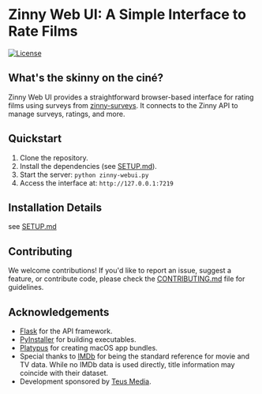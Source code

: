 # Zinny Web UI: A Simple Interface to Rate Films
[![License](https://img.shields.io/badge/License-BSD%203--Clause-blue.svg)](LICENSE)

## What's the skinny on the ciné?
Zinny Web UI provides a straightforward browser-based interface for rating films using surveys from [zinny-surveys](https://github.com/RyLaney/zinny-surveys). It connects to the Zinny API to manage surveys, ratings, and more.

## Quickstart
1. Clone the repository.
2. Install the dependencies (see [SETUP.md](https://github.com/RyLaney/zinny-webui/blob/main/SETUP.md)).
3. Start the server:
   `python zinny-webui.py`
4. Access the interface at:
   `http://127.0.0.1:7219`


## Installation Details

see [SETUP.md](SETUP.md)


## Contributing
We welcome contributions! If you'd like to report an issue, suggest a feature, or contribute code, please check the [CONTRIBUTING.md](https://github.com/RyLaney/zinny-webui/blob/main/CONTRIBUTING.md) file for guidelines.


## Acknowledgements
- [Flask](https://flask.palletsprojects.com/en/1.1.x/) for the API framework.
- [PyInstaller](https://www.pyinstaller.org/) for building executables.
- [Platypus](https://github.com/sveinbjornt/Platypus) for creating macOS app bundles.
- Special thanks to [IMDb](https://www.imdb.com) for being the standard reference for movie and TV data. While no IMDb data is used directly, title information may coincide with their dataset.
- Development sponsored by [Teus Media](https://teus.media).
